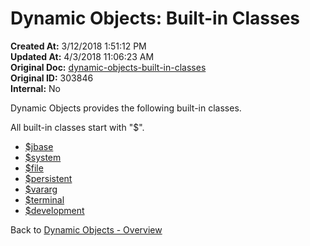 # Dynamic Objects: Built-in Classes

**Created At:** 3/12/2018 1:51:12 PM  
**Updated At:** 4/3/2018 11:06:23 AM  
**Original Doc:** [dynamic-objects-built-in-classes](https://docs.jbase.com/42948-dynamic-objects/dynamic-objects-built-in-classes)  
**Original ID:** 303846  
**Internal:** No

Dynamic Objects provides the following built-in classes.

All built-in classes start with "\$".

- [\$jbase](./../class-$jbase)
- [\$system](./../class-$system)
- [\$file](./../class-$file)
- [\$persistent](./../class-$persistent)
- [\$vararg](./../class-$vararg)
- [\$terminal](./../class-$terminal)
- [\$development](./../class-$development)

Back to [Dynamic Objects - Overview](./../README.md)

